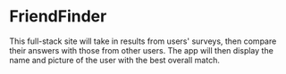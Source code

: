 # FriendFinder
This full-stack site will take in results from users' surveys, then compare their answers with those from other users. The app will then display the name and picture of the user with the best overall match.
